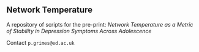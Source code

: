 ## Network Temperature

A repository of scripts for the pre-print: *Network Temperature as a Metric of Stability in Depression Symptoms Across Adolescence*

Contact ``` p.grimes@ed.ac.uk ```
